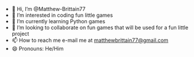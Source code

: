 - 👋 Hi, I’m @Matthew-Brittain77
- 👀 I’m interested in coding fun little games
- 🌱 I’m currently learning Python games
- 💞️ I’m looking to collaborate on fun games that will be used for a fun little project
- 📫 How to reach me e-mail me at matthewbrittain77@gmail.com
- 😄 Pronouns: He/Him
